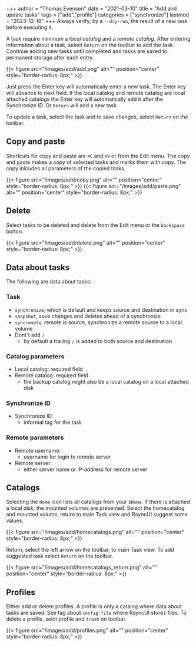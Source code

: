 +++
author = "Thomas Evensen"
date = "2021-03-10"
title =  "Add and update tasks"
tags = ["add","profile"]
categories = ["synchronize"]
lastmod = "2023-12-18"
+++
Always verify, by a `--dry-run`,  the result of a new task before executing it. 

A task require minimum a *local catalog* and a *remote catalog*. After entering information about a task, select `Return` on the toolbar to add the task. Continue adding new tasks until completed and tasks are saved to permanent storage after each entry.

{{< figure src="/images/add/add.png" alt="" position="center" style="border-radius: 8px;" >}}

Just press the Enter key will automatically enter a new task. The Enter key will advance to next field. If the local catalog and remote catalog are local attached catalogs the Enter key will automatically add it after the Synchronize ID. Or  `Return` will add a new task. 

To update a task, select the task and to save changes, select  `Return` on the toolbar.

## Copy and paste

Shortcuts for copy and paste are `⌘C` and  `⌘V` or from the Edit menu. The copy and paste makes a copy of selected tasks and marks them with copy. The copy inlcudes all parameters of the copied tasks.

{{< figure src="/images/add/copy.png" alt="" position="center" style="border-radius: 8px;" >}}
{{< figure src="/images/add/paste.png" alt="" position="center" style="border-radius: 8px;" >}}

## Delete

Select tasks to be deleted and delete from the Edit menu or the `backspace` button.

{{< figure src="/images/add/delete.png" alt="" position="center" style="border-radius: 8px;" >}}

## Data about tasks

The following are data about tasks:

### Task

- `synchronize`, which is default and keeps source and destination in sync
- `snapshot`, save changes and deletes ahead of a synchronize
- `syncremote`, remote is source, synchronize a remote source to a local volume
- Dont´t add `/`
  - by default a trailing `/` is added to both source and destination

### Catalog parameters
- Local catalog: required field
- Remote catalog: required field
  - the backup catalog might also be a local catalog on a local attached disk

### Synchronize ID

- Synchronize ID:
  - informal tag for the task

### Remote parameters
- Remote username:
  - username for login to remote server
- Remote server:
  - either server name or IP-address for remote server
  
## Catalogs

Selecting the `Home` icon lists all catalogs from your `$Home`. If there is attached a local disk, the mounted volumes are presented. Select the homecatalog and mounted volume, return to main Task view and RsyncUI suggest some values. 

{{< figure src="/images/add/homecatalogs.png" alt="" position="center" style="border-radius: 8px;" >}}

Return, select the left arrow on the toolbar, to main Task view. To add suggested task select `Return` on the toolbar.

{{< figure src="/images/add/homecatalogs_return.png" alt="" position="center" style="border-radius: 8px;" >}}

## Profiles

Either add or delete profiles. A profile is only a catalog where data about tasks are saved. See tag about `config-file` where RsyncUI stores files. To delete a profile, selct profile and `trash` on toolbar.

{{< figure src="/images/add/profiles.png" alt="" position="center" style="border-radius: 8px;" >}}
